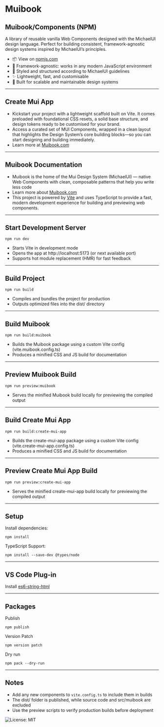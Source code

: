 # Muibook

## Muibook/Components (NPM)

A library of reusable vanilla Web Components designed with the MichaelUI design language. Perfect for building consistent, framework-agnostic design systems inspired by MichaelUI’s principles.

- 📦 View on [npmjs.com](https://www.npmjs.com/package/@muibook/components?activeTab=readme)
- 🔌 Framework-agnostic: works in any modern JavaScript environment
- 🎨 Styled and structured according to MichaelUI guidelines
- ✨ Lightweight, fast, and customisable
- 🧱 Built for scalable and maintainable design systems

---

## Create Mui App

- Kickstart your project with a lightweight scaffold built on Vite. It comes preloaded with foundational CSS resets, a solid base structure, and design tokens ready to be customised for your brand.
- Access a curated set of MUI Components, wrapped in a clean layout that highlights the Design System’s core building blocks—so you can start designing and building immediately.
- Learn more at [Muibook.com](https://muibook.com/#/create-mui-app)

---

## Muibook Documentation

- Muibook is the home of the Mui Design System (MichaelUI) — native Web Components with clean, composable patterns that help you write less code
- Learn more about [Muibook.com](https://muibook.com)
- This project is powered by [Vite](https://vitejs.dev/) and uses TypeScript to provide a fast, modern development experience for building and previewing web components.

---

## Start Development Server

`npm run dev`

- Starts Vite in development mode
- Opens the app at http://localhost:5173 (or next available port)
- Supports hot module replacement (HMR) for fast feedback

---

## Build Project

`npm run build`

- Compiles and bundles the project for production
- Outputs optimized files into the dist/ directory

---

## Build Muibook

`npm run build:muibook`

- Builds the Muibook package using a custom Vite config (vite.muibook.config.ts)
- Produces a minified CSS and JS build for documentation

---

## Preview Muibook Build

`npm run preview:muibook`

- Serves the minified Muibook build locally for previewing the compiled output

---

## Build Create Mui App

`npm run build:create-mui-app`

- Builds the create-mui-app package using a custom Vite config (vite.create-mui-app.config.ts)
- Produces a minified CSS and JS build for documentation

---

## Preview Create Mui App Build

`npm run preview:create-mui-app`

- Serves the minified create-mui-app build locally for previewing the compiled output

---

## Setup

Install dependencies:

`npm install`

TypeScript Support:

`npm install --save-dev @types/node`

---

## VS Code Plug-in

Install [es6-string-html](https://marketplace.visualstudio.com/items?itemName=Tobermory.es6-string-html)

---

## Packages

Publish

`npm publish`

Version Patch

`npm version patch`

Dry run

`npm pack --dry-run`

---

## Notes

- Add any new components to `vite.config.ts` to include them in builds
- The dist/ folder is published, while source code and src/muibook are excluded
- Use the preview scripts to verify production builds before deployment

![License: MIT](https://img.shields.io/badge/License-MIT-yellow.svg)
